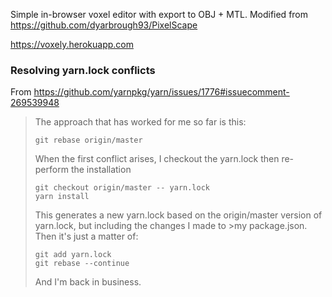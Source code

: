 Simple in-browser voxel editor with export to OBJ + MTL. Modified from https://github.com/dyarbrough93/PixelScape

https://voxely.herokuapp.com

### Resolving yarn.lock conflicts

From https://github.com/yarnpkg/yarn/issues/1776#issuecomment-269539948

>The approach that has worked for me so far is this:
>
>`git rebase origin/master`
>
>When the first conflict arises, I checkout the yarn.lock then re-perform the installation
>
>```
>git checkout origin/master -- yarn.lock
>yarn install
>```
>This generates a new yarn.lock based on the origin/master version of yarn.lock, but including the changes I made to >my package.json. Then it's just a matter of:
>
>```
>git add yarn.lock
>git rebase --continue
>```
>
>And I'm back in business.

